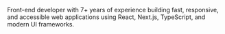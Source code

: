 Front-end developer with 7+ years of experience building fast, responsive, and accessible web applications using React, Next.js, TypeScript, and modern UI frameworks.
